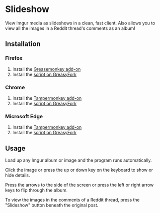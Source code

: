 # Slideshow
View Imgur media as slideshows in a clean, fast client. Also allows you to view all the images in a Reddit thread's comments as an album!
## Installation
### Firefox
1. Install the [Greasemonkey add-on](https://addons.mozilla.org/en-US/firefox/addon/greasemonkey/)
2. Install the [script on GreasyFork](https://greasyfork.org/en/scripts/26477-slideshow)
### Chrome
1. Install the [Tampermonkey add-on](https://chrome.google.com/webstore/detail/tampermonkey/dhdgffkkebhmkfjojejmpbldmpobfkfo)
2. Install the [script on GreasyFork](https://greasyfork.org/en/scripts/26477-slideshow)
### Microsoft Edge
1. Install the [Tampermonkey add-on](https://www.microsoft.com/en-US/store/p/tampermonkey/9nblggh5162s?rtc=1)
2. Install the [script on GreasyFork](https://greasyfork.org/en/scripts/26477-slideshow)
## Usage
Load up any Imgur album or image and the program runs automatically.

Click the image or press the up or down key on the keyboard to show or hide details.

Press the arrows to the side of the screen or press the left or right arrow keys to flip through the album.

To view the images in the comments of a Reddit thread, press the "Slideshow" button beneath the original post.
